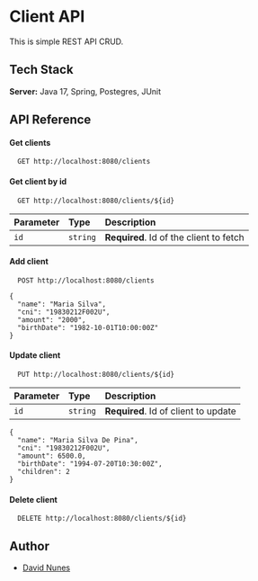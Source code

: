 # Client API

This is simple REST API CRUD.

## Tech Stack

**Server:** Java 17, Spring, Postegres, JUnit

## API Reference

#### Get clients

```http
  GET http://localhost:8080/clients
```

#### Get client by id

```http
  GET http://localhost:8080/clients/${id}
```

| Parameter | Type     | Description                       |
| :-------- | :------- | :-------------------------------- |
| `id`      | `string` | **Required**. Id of the client to fetch |

#### Add client

```http
  POST http://localhost:8080/clients
```

```
{
  "name": "Maria Silva",
  "cni": "19830212F002U",
  "amount": "2000",
  "birthDate": "1982-10-01T10:00:00Z"
}
```

#### Update client
```http
  PUT http://localhost:8080/clients/${id}
```

| Parameter | Type     | Description                       |
| :-------- | :------- | :-------------------------------- |
| `id`      | `string` | **Required**. Id of client to update |

```
{
  "name": "Maria Silva De Pina",
  "cni": "19830212F002U",
  "amount": 6500.0,
  "birthDate": "1994-07-20T10:30:00Z",
  "children": 2
}
```
#### Delete client
```http
  DELETE http://localhost:8080/clients/${id}
```

## Author

- [David Nunes](https://www.github.com/Dnuns)
